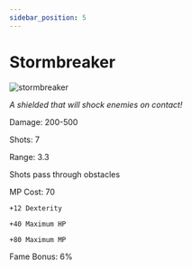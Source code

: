 ```yaml
---
sidebar_position: 5
---
```


# Stormbreaker

![stormbreaker](https://vwiki.valorserver.com/api/item/picture/stormbreaker)

<i>A shielded that will shock enemies on contact!</i>

Damage: 200-500

Shots: 7

Range: 3.3

Shots pass through obstacles

MP Cost: 70

    +12 Dexterity
    
    +40 Maximum HP
    
    +80 Maximum MP

Fame Bonus: 6%
